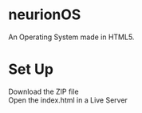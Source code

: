 # neurionOS
An Operating System made in HTML5.

# Set Up
Download the ZIP file
<br>
Open the index.html in a Live Server